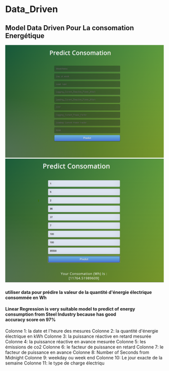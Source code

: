 # Data_Driven

## Model Data Driven Pour La consomation Energétique

<img src="https://github.com/sohaibtemsa/Data_Driven/blob/main/im1.png">
<img src="https://github.com/sohaibtemsa/Data_Driven/blob/main/im2.png">

#### utiliser data pour prédire la valeur de la quantité d'énergie électrique consommée en Wh
#### Linear Regression is very suitable model to predict of energy consumption from Steel Industry because has good accuracy score on 97%

Colonne 1: la date et l'heure des mesures
Colonne 2: la quantité d'énergie électrique en kWh
Colonne 3: la puissance réactive en retard mesurée 
Colonne 4: la puissance réactive en avance mesurée
Colonne 5: les émissions de co2
Colonne 6: le facteur de puissance en retard 
Colonne 7: le facteur de puissance en avance 
Colonne 8: Number of Seconds from Midnight 
Colonne 9: weekday ou week end 
Colonne 10: Le jour exacte de la semaine 
Colonne 11: le type de charge électriqu
